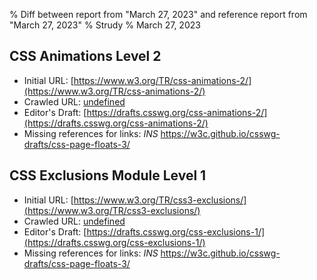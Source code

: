 % Diff between report from "March 27, 2023" and reference report from "March 27, 2023"
% Strudy
% March 27, 2023

## CSS Animations Level 2

- Initial URL: [https://www.w3.org/TR/css-animations-2/](https://www.w3.org/TR/css-animations-2/)
- Crawled URL: [undefined](undefined)
- Editor's Draft: [https://drafts.csswg.org/css-animations-2/](https://drafts.csswg.org/css-animations-2/)
- Missing references for links: *INS* https://w3c.github.io/csswg-drafts/css-page-floats-3/


## CSS Exclusions Module Level 1

- Initial URL: [https://www.w3.org/TR/css3-exclusions/](https://www.w3.org/TR/css3-exclusions/)
- Crawled URL: [undefined](undefined)
- Editor's Draft: [https://drafts.csswg.org/css-exclusions-1/](https://drafts.csswg.org/css-exclusions-1/)
- Missing references for links: *INS* https://w3c.github.io/csswg-drafts/css-page-floats-3/



